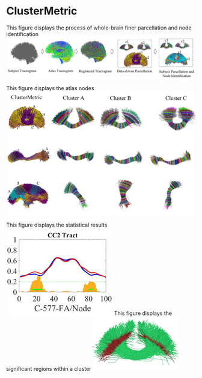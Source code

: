# ClusterMetric
This figure displays the process of whole-brain finer parcellation and node identification
![image](https://github.com/A203-IPIS/ClusterMetric/blob/main/Parcellation.png)



This figure displays the atlas nodes
![image](https://github.com/A203-IPIS/ClusterMetric/blob/main/Atlas_Node.png)



This figure displays the statistical results
![image](https://github.com/A203-IPIS/ClusterMetric/blob/main/Statistical_Result.png)
This figure displays the significant regions within  a cluster
![image](https://github.com/A203-IPIS/ClusterMetric/blob/main/Mark_significant_regions.png)

